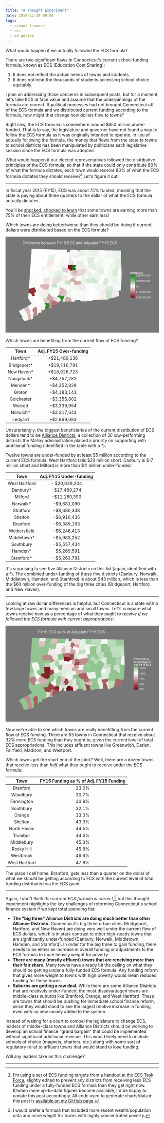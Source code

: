 ```yaml
---
title: "A Thought Experiment"
date: 2014-11-29 09:00
tags: 
  - school finance
  - ecs
  - ed policy
---
```


What would happen if we actually followed the ECS formula?

There are two significant flaws in Connecticut's current school funding formula, known as ECS (Education Cost Sharing):

1. It does not reflect the actual needs of towns and students.
2. It does not treat the thousands of students accessing school choice equitably.

I plan on addressing those concerns in subsequent posts, but for a moment, let's take ECS at face value and assume that the underpinnings of the formula are correct. If political processes had not brought Connecticut off of the ECS formula and we distributed current funding according to the formula, how might that change how dollars flow to towns?

Right now, the ECS formula is somewhere around $650 million under-funded. That is to say, the legislature and governor have not found a way to follow the ECS formula as it was originally intended to operate. In lieu of actually following the formula, the money that flows from the state to towns to school districts has been manipulated by politicians each legislative session since the ECS formula was adopted.

What would happen if our elected representatives followed the distributive principles of the ECS formula, so that if the state could only contribute 80% of what the formula dictates, each town would receive 80% of what the ECS formula dictates they should receive?[^1] Let's figure it out!

---

In fiscal year 2015 (FY15), ECS was about 75% funded, meaning that the state is paying about three quarters to the dollar of what the ECS formula actually dictates. 

You'll be [shocked, shocked to learn][casablanca] that some towns are earning more than 75% of their ECS entitlement, while other earn less!

Which towns are doing better/worse than they should be doing if current dollars were distributed based on the ECS formula? 

![absdiff](https://raw.githubusercontent.com/alspur/ecstargets/master/figures/ecsDiff.png)

Which towns are benefiting from the current flow of ECS funding?

| Town | Adj. FY15 Over-funding |
|:----:|:----:| 
| Hartford* | +$21,489,136 |
| Bridgeport* | +$19,716,791 |
| New Haven* | +$18,926,723 |
| Naugatuck* | +$4,757,282 |
| Meriden* | +$4,352,828 |
| Groton | +$4,183,143 |
| Colchester | +$3,355,802 |
| Wolcott | +$3,339,954 |
| Norwich* | +$3,217,643 |
| Ledyard | +$2,969,683 |

Unsurprisingly, the biggest beneficiaries of the current distribution of ECS dollars tend to be [Alliance Districts][alliance], a collection of 30 low-performing districts the Malloy administration placed a priority on supporting with additional funding (identified in the table with a *).

Twelve towns are under-funded by at least $5 million according to the current ECS formula. West Hartford falls $20 million short. Danbury is $17 million short and Milford is more than $11 million under-funded:

| Town | Adj. FY15 Under-funding |
|:----:|:----:| 
| West Hartford | - $20,029,204 |
| Danbury* | -$17,489,274 |
| Milford | -$11,180,390 |
| Norwalk* | -$9,681,090 |
| Stratford | -$8,680,338 |
| Shelton | -$6,910,435 |
| Branford | -$6,389,163 |
| Wethersfield | -$6,246,413 |
| Middletown* | -$5,983,252 |
| Southbury | -$5,557,434 |
| Hamden* | -$5,269,591 |
| Stamford* | -$5,263,781 |

It's surprising to see five Alliance Districts on this list (again, identified with a *). The combined under-funding of these five districts (Danbury, Norwalk, Middletown, Hamden, and Stamford) is about $43 million, which is less than the $60 million over-funding of the big three cities (Bridgeport, Hartford, and New Haven). 

---

Looking at raw dollar differences is helpful, but Connecticut is a state with a few large towns and many medium and small towns. Let's compare what towns receive now as a percentage of what they *ought to receive if we followed the ECS formula with current appropriations*:

![pctDiffECS](https://raw.githubusercontent.com/alspur/ecstargets/master/figures/ecsPctDiff.png)

Now we're able to see which towns are really benefitting from the current flow of ECS funding. There are 53 towns in Connecticut that receive about 32% more ECS funding than they ought to, given the current level of total ECS appropriations. This includes affluent towns like Greenwich, Darien, Fairfield, Madison, and Westport. 

Which towns get the short end of the stick? Well, there are a dozen towns that receive less than *half* what they ought to receive under the ECS formula:

|Town | FY15 Funding as % of Adj. FY15 Funding |
|:----:|:----:| 
| Branford |  23.0% |
| Woodbury | 30.7% |
| Farmington	| 30.9% |
| Southbury | 32.1% |
| Orange | 33.3% |
| Shelton	 | 43.3% |
| North Haven | 44.5% |
| Trumbull | 44.5% |
| Middlebury	| 45.3% |
| Rocky Hill	 | 45.8% |
| Westbrook | 46.6% |
| West Hartford | 47.6% |

The place I call home, Branford, gets less than a quarter on the dollar of what we *should* be getting according to ECS with the current level of total funding distributed via the ECS grant. 

---

 Again, *I don't think the current ECS formula is correct*,[^2] but this thought experiment highlights the key challenges of reforming Connecticut's school finance system if we kept total spending flat:

- **The "big three" Alliance Districts are doing much better than other Alliance Districts.** Connecticut's big three urban cities (Bridgeport, Hartford, and New Haven) are doing very well under the current flow of ECS dollars, which is in stark contrast to other high-needs towns that are significantly under-funded (Danbury, Norwalk, Middletown, Hamden, and Stamford). In order for the big three to gain funding, there needs to be either an increase in overall funding or adjustments to the ECS formula to more heavily weight for poverty. 
- **There are many (mostly affluent) towns that are receiving more than their fair share.** Many towns have already hit the ceiling on what they should be getting under a fully-funded ECS formula. Any funding reform that gives more weight to towns with high poverty would mean reduced funding for these towns.
- **Suburbs are getting a raw deal.** While there are some Alliance Districts that are relatively under-funded, the most disadvantaged towns are middle-class suburbs like Branford, Orange, and West Hartford. These are towns that should be pushing for immediate school finance reform, since they would stand to see the largest relative increase in funding, even with no new money added to the system.

Instead of waiting for a court to compel the legislature to change ECS, leaders of middle-class towns and Alliance Districts should be working to develop an school finance "grand bargain" that could be implemented without significant additional revenue. This would likely need to include schools of choice (magnets, charters, etc.) along with some sort of regulatory relief to affluent towns that would stand to lose funding. 

Will any leaders take on this challenge? 

---

[^1]: I'm using a set of ECS funding targets from a handout at the [ECS Task Force](http://www.cga.ct.gov/ed/CostSharing/taskforce.asp), slightly edited to prevent any districts from receiving less ECS funding under a fully-funded ECS formula than they get right now. If/when more up-to-date figures become available, I'd be happy to update this post accordingly. All code used to generate charts/data in this post is [available on my GitHub page](https://github.com/alspur/ecstargets).

[^2]: I would prefer a formula that included more recent wealth/population data and more weight for towns with highly concentrated poverty. 

[casablanca]: https://www.youtube.com/watch?v=SjbPi00k_ME

[alliance]: http://www.sde.ct.gov/sde/cwp/view.asp?a=2683&Q=334226

